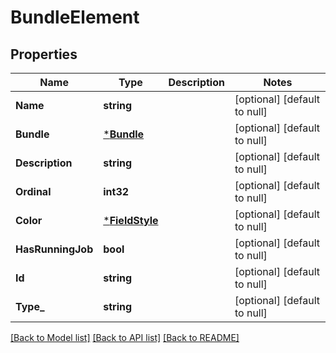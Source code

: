 # BundleElement

## Properties
Name | Type | Description | Notes
------------ | ------------- | ------------- | -------------
**Name** | **string** |  | [optional] [default to null]
**Bundle** | [***Bundle**](Bundle.md) |  | [optional] [default to null]
**Description** | **string** |  | [optional] [default to null]
**Ordinal** | **int32** |  | [optional] [default to null]
**Color** | [***FieldStyle**](FieldStyle.md) |  | [optional] [default to null]
**HasRunningJob** | **bool** |  | [optional] [default to null]
**Id** | **string** |  | [optional] [default to null]
**Type_** | **string** |  | [optional] [default to null]

[[Back to Model list]](../README.md#documentation-for-models) [[Back to API list]](../README.md#documentation-for-api-endpoints) [[Back to README]](../README.md)

